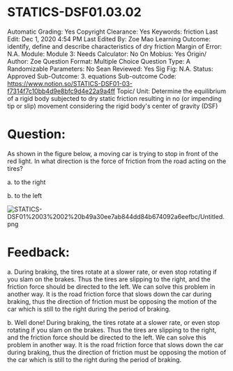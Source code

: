 # STATICS-DSF01.03.02

Automatic Grading: Yes
Copyright Clearance: Yes
Keywords: friction
Last Edit: Dec 1, 2020 4:54 PM
Last Edited By: Zoe Mao
Learning Outcome: identify, define and describe characteristics of dry friction
Margin of Error: N.A.
Module: Module 3:
Needs Calculator: No
On Mobius: Yes
Origin/ Author: Zoe
Question Format: Multiple Choice
Question Type: A
Randomizable Parameters: No
Sean Reviewed: Yes
Sig Fig: N.A.
Status: Approved
Sub-Outcome: 3. equations
Sub-outcome Code: https://www.notion.so/STATICS-DSF01-03-f7314f7c10bb4d9e8bfc9d4e22a9a4ff
Topic/ Unit: Determine the equilibrium of a rigid body subjected to dry static friction resulting in no (or impending tip or slip) movement considering the rigid body's center of gravity (DSF)

# Question:

As shown in the figure below, a moving car is trying to stop in front of the red light. In what direction is the force of friction from the road acting on the tires?

a. to the right

b. to the left

![STATICS-DSF01%2003%2002%20b49a30ee7ab844dd84b674092a6eefbc/Untitled.png](STATICS-DSF01%2003%2002%20b49a30ee7ab844dd84b674092a6eefbc/Untitled.png)

# Feedback:

a. During braking, the tires rotate at a slower rate, or even stop rotating if you slam on the brakes. Thus the tires are slipping to the right, and the friction force should be directed to the left. We can solve this problem in another way. It is the road friction force that slows down the car during braking, thus the direction of friction must be opposing the motion of the car which is still to the right during the period of braking. 

b. Well done! During braking, the tires rotate at a slower rate, or even stop rotating if you slam on the brakes. Thus the tires are slipping to the right, and the friction force should be directed to the left. We can solve this problem in another way. It is the road friction force that slows down the car during braking, thus the direction of friction must be opposing the motion of the car which is still to the right during the period of braking.
